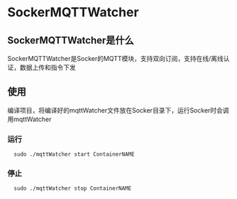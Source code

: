 # SockerMQTTWatcher
## SockerMQTTWatcher是什么  
  SockerMQTTWatcher是Socker的MQTT模块，支持双向订阅，支持在线/离线认证，数据上传和指令下发
## 使用
  编译项目，将编译好的mqttWatcher文件放在Socker目录下，运行Socker时会调用mqttWatcher  
### 运行  
```
  sudo ./mqttWatcher start ContainerNAME
```
### 停止  
```
  sudo ./mqttWatcher stop ContainerNAME
```
